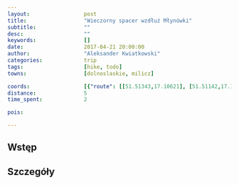 ```yaml
---
layout:                 post
title:                  "Wieczorny spacer wzdłuż Młynówki"
subtitle:               ""
desc:                   ""
keywords:               []
date:                   2017-04-21 20:00:00
author:                 "Aleksander Kwiatkowski"
categories:             trip
tags:                   [hike, todo]
towns:                  [dolnoslaskie, milicz]

coords:                 [{"route": [[51.51343,17.10621], [51.51142,17.10454], [51.51660,17.08960], [51.51874,17.09179], [51.51319,17.10690]], "type": "hike"}]
distance:               5
time_spent:             2

pois:

---
```



Wstęp
-----

Szczegóły
---------
